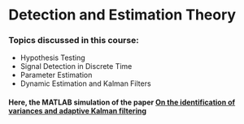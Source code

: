# Detection and Estimation Theory

### Topics discussed in this course: 
* Hypothesis Testing
* Signal Detection in Discrete Time
* Parameter Estimation
* Dynamic Estimation and Kalman Filters

#### Here, the MATLAB simulation of the paper [On the identification of variances and adaptive Kalman filtering](https://ieeexplore.ieee.org/document/1099422)
